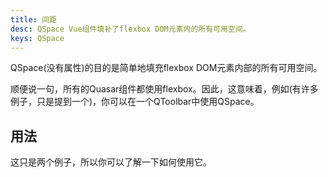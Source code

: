 ```yaml
---
title: 间距
desc: QSpace Vue组件填补了flexbox DOM元素内的所有可用空间。
keys: QSpace
---
```

QSpace(没有属性)的目的是简单地填充flexbox DOM元素内部的所有可用空间。

顺便说一句，所有的Quasar组件都使用flexbox。因此，这意味着，例如(有许多例子，只是提到一个)，你可以在一个QToolbar中使用QSpace。

## 用法
这只是两个例子，所以你可以了解一下如何使用它。

<doc-example title="基础" file="QSpace/Basic" />
